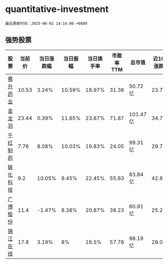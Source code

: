 # quantitative-investment

`最后更新时间：2025-06-02 14:14:00 +0800`

## 强势股票

|股票|当前价|当日涨跌幅|当日振幅|当日换手率|市盈率TTM|总市值|近10日涨跌幅|
|----|----|----|----|----|----|----|----|
|[赛升药业](https://xueqiu.com/S/SZ300485)|10.53|3.24%|10.59%|18.97%|31.36|50.72亿|23.74%|
|[金龙羽](https://xueqiu.com/S/SZ002882)|23.44|0.39%|11.65%|23.67%|71.87|101.47亿|34.79%|
|[千红制药](https://xueqiu.com/S/SZ002550)|7.76|8.08%|10.03%|19.83%|24.05|99.31亿|29.77%|
|[联化科技](https://xueqiu.com/S/SZ002250)|9.2|10.05%|9.45%|22.45%|55.83|83.84亿|42.86%|
|[广博股份](https://xueqiu.com/S/SZ002103)|11.4|-1.47%|8.38%|20.87%|38.23|60.91亿|25.27%|
|[锦江在线](https://xueqiu.com/S/SH600650)|17.8|3.19%|8%|18.5%|57.78|98.19亿|29.08%|
